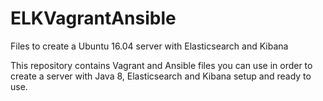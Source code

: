 # ELKVagrantAnsible
Files to create a Ubuntu 16.04 server with Elasticsearch and Kibana

This repository contains Vagrant and Ansible files you can use in order to create a server with Java 8, Elasticsearch and Kibana setup and ready to use.
